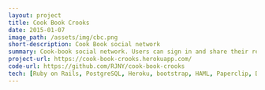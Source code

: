 ```yaml
---
layout: project
title: Cook Book Crooks
date: 2015-01-07
image_path: /assets/img/cbc.png
short-description: Cook Book social network
summary: Cook-book social network. Users can sign in and share their recipe's with the world!
project-url: https://cook-book-crooks.herokuapp.com/
code-url: https://github.com/RJNY/cook-book-crooks
tech: [Ruby on Rails, PostgreSQL, Heroku, bootstrap, HAML, Paperclip, Devise]
---
```


